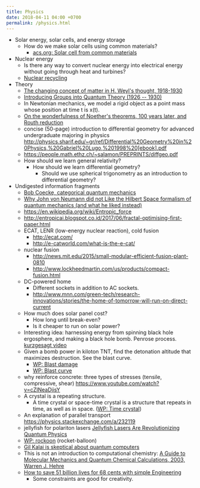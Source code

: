 ```yaml
---
title: Physics
date: 2018-04-11 04:00 +0700
permalink: /physics.html
---
```


- Solar energy, solar cells, and energy storage
    - How do we make solar cells using common materials?
        - [acs.org: Solar cell from common materials](https://www.acs.org/content/acs/en/pressroom/newsreleases/2012/august/new-solar-panels-made-with-more-common-metals-could-be-cheaper-and-more-sustainable.html)
- Nuclear energy
    - Is there any way to convert nuclear energy into electrical energy without going through heat and turbines?
    - [Nuclear recycling](https://whatisnuclear.com/recycling.html)
- Theory
    - [The changing concept of matter in H. Weyl's thought, 1918-1930](https://arxiv.org/abs/math/0409576)
    - [Introducing Groups into Quantum Theory (1926 -- 1930)](https://arxiv.org/abs/math/0409571)
    - In Newtonian mechanics, we model a rigid object as a point mass whose position at time t is x(t).
    - [On the wonderfulness of Noether's theorems, 100 years later, and Routh reduction](https://arxiv.org/abs/1804.01714)
    - concise (50-page) introduction to differential geometry for advanced undergraduate majoring in physics
    http://physics.sharif.edu/~gr/ref/Differential%20Geometry%20in%20Physics,%20Gabriel%20Lugo,%201998%20[ebook].pdf
    - https://people.math.ethz.ch/~salamon/PREPRINTS/diffgeo.pdf
    - How should we learn general relativity?
        - How should we learn differential geometry?
            - Should we use spherical trigonometry as an introduction to differential geometry?
- Undigested information fragments
    - [Bob Coecke, categorical quantum mechanics](http://www.cs.ox.ac.uk/people/bob.coecke/)
    - [Why John von Neumann did not Like the Hilbert Space formalism of quantum mechanics (and what he liked instead)](http://citeseerx.ist.psu.edu/viewdoc/summary?doi=10.1.1.35.763)
    - https://en.wikipedia.org/wiki/Entropic_force
    - http://entropicai.blogspot.co.id/2017/06/fractal-optimising-first-paper.html
    - ECAT, LENR (low-energy nuclear reaction), cold fusion
        - http://ecat.com/
        - http://e-catworld.com/what-is-the-e-cat/
    - nuclear fusion
        - http://news.mit.edu/2015/small-modular-efficient-fusion-plant-0810
        - http://www.lockheedmartin.com/us/products/compact-fusion.html
    - DC-powered home
        - Different sockets in addition to AC sockets.
        - http://www.mnn.com/green-tech/research-innovations/stories/the-home-of-tomorrow-will-run-on-direct-current
    - How much does solar panel cost?
        - How long until break-even?
        - Is it cheaper to run on solar power?
    - Interesting idea: harnessing energy from spinning black hole ergosphere, and making a black hole bomb.
    Penrose process.
    [kurzgesagt video](https://www.youtube.com/watch?v=ulCdoCfw-bY)
    - Given a bomb power in kiloton TNT, find the detonation altitude that maximizes destruction.
    See the blast curve.
        - [WP: Blast damage](https://en.wikipedia.org/wiki/Effects_of_nuclear_explosions#Blast_damage)
        - [WP: Blast curve](https://en.wikipedia.org/wiki/File:Blastcurves_psi.svg)
    - why reinforce concrete: three types of stresses (tensile, compressive, shear)
    https://www.youtube.com/watch?v=cZINeaDjisY
    - A crystal is a repeating structure.
        - A time crystal or space-time crystal is a structure that repeats in time, as well as in space. 
        ([WP: Time crystal](https://en.wikipedia.org/wiki/Time_crystal))
    - An explanation of parallel transport https://physics.stackexchange.com/a/232119
    - jellyfish for polariton lasers [Jellyfish Lasers Are Revolutionizing Quantum Physics](https://www.youtube.com/watch?v=OpVvR6pa7g8)
    - [WP: rockoon](https://en.wikipedia.org/wiki/Rockoon) (rocket-balloon)
    - [Gil Kalai is skeptical about quantum computers](https://www.quantamagazine.org/gil-kalais-argument-against-quantum-computers-20180207/)
    - This is not an introduction to computational chemistry:
    [A Guide to Molecular Mechanics and Quantum Chemical Calculations, 2003, Warren J. Hehre](https://www.wavefun.com/support/AGuidetoMM.pdf)
    - [How to save 51 billion lives for 68 cents with simple Engineering](https://www.youtube.com/watch?v=Qf-D1Upn-KU)
        - Some constraints are good for creativity.
